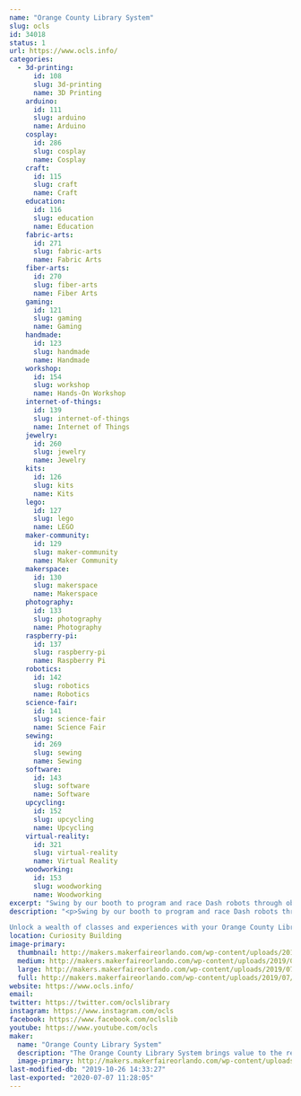 ```yaml
---
name: "Orange County Library System"
slug: ocls
id: 34018
status: 1
url: https://www.ocls.info/
categories:
  - 3d-printing:
      id: 108
      slug: 3d-printing
      name: 3D Printing
    arduino:
      id: 111
      slug: arduino
      name: Arduino
    cosplay:
      id: 286
      slug: cosplay
      name: Cosplay
    craft:
      id: 115
      slug: craft
      name: Craft
    education:
      id: 116
      slug: education
      name: Education
    fabric-arts:
      id: 271
      slug: fabric-arts
      name: Fabric Arts
    fiber-arts:
      id: 270
      slug: fiber-arts
      name: Fiber Arts
    gaming:
      id: 121
      slug: gaming
      name: Gaming
    handmade:
      id: 123
      slug: handmade
      name: Handmade
    workshop:
      id: 154
      slug: workshop
      name: Hands-On Workshop
    internet-of-things:
      id: 139
      slug: internet-of-things
      name: Internet of Things
    jewelry:
      id: 260
      slug: jewelry
      name: Jewelry
    kits:
      id: 126
      slug: kits
      name: Kits
    lego:
      id: 127
      slug: lego
      name: LEGO
    maker-community:
      id: 129
      slug: maker-community
      name: Maker Community
    makerspace:
      id: 130
      slug: makerspace
      name: Makerspace
    photography:
      id: 133
      slug: photography
      name: Photography
    raspberry-pi:
      id: 137
      slug: raspberry-pi
      name: Raspberry Pi
    robotics:
      id: 142
      slug: robotics
      name: Robotics
    science-fair:
      id: 141
      slug: science-fair
      name: Science Fair
    sewing:
      id: 269
      slug: sewing
      name: Sewing
    software:
      id: 143
      slug: software
      name: Software
    upcycling:
      id: 152
      slug: upcycling
      name: Upcycling
    virtual-reality:
      id: 321
      slug: virtual-reality
      name: Virtual Reality
    woodworking:
      id: 153
      slug: woodworking
      name: Woodworking
excerpt: "Swing by our booth to program and race Dash robots through obstacle courses and mazes. See if you can beat the clock and race to the top of the leader board! "
description: "<p>Swing by our booth to program and race Dash robots through obstacle courses and mazes. See if you can beat the clock and race to the top of the leader board! 

Unlock a wealth of classes and experiences with your Orange County Library card.Learn about our technology and fiber arts programs, including digital media and web design, coding and robotics, as well as sewing, knitting and crochet."
location: Curiosity Building
image-primary:
  thumbnail: http://makers.makerfaireorlando.com/wp-content/uploads/2019/07/Dash-Robots-150x150.jpg
  medium: http://makers.makerfaireorlando.com/wp-content/uploads/2019/07/Dash-Robots-300x200.jpg
  large: http://makers.makerfaireorlando.com/wp-content/uploads/2019/07/Dash-Robots-1024x683.jpg
  full: http://makers.makerfaireorlando.com/wp-content/uploads/2019/07/Dash-Robots.jpg
website: https://www.ocls.info/
email: 
twitter: https://twitter.com/oclslibrary
instagram: https://www.instagram.com/ocls
facebook: https://www.facebook.com/oclslib
youtube: https://www.youtube.com/ocls
maker:
  name: "Orange County Library System"
  description: "The Orange County Library System brings value to the residents of the district through collections, staff, services and facilities. The Library connects our changing community to the evolving world of ideas, information and technology. Through continuous innovation, the Orange County Library System will create a well informed, well connected community, making Orange County a great place to live, learn, work, and play."
  image-primary: http://makers.makerfaireorlando.com/wp-content/uploads/2017/07/Square_Logo.gif
last-modified-db: "2019-10-26 14:33:27"
last-exported: "2020-07-07 11:28:05"
---
```

